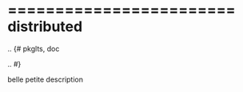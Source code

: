 ========================
distributed
========================

.. {# pkglts, doc

.. #}

belle petite description

